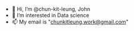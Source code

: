 - 👋 Hi, I’m @chun-kit-leung, John
- 👀 I’m interested in Data science 
- 📫 My email is "chunkitleung.work@gmail.com"

<!---
chun-kit-leung/chun-kit-leung is a ✨ special ✨ repository because its `README.md` (this file) appears on your GitHub profile.
You can click the Preview link to take a look at your changes.
--->
